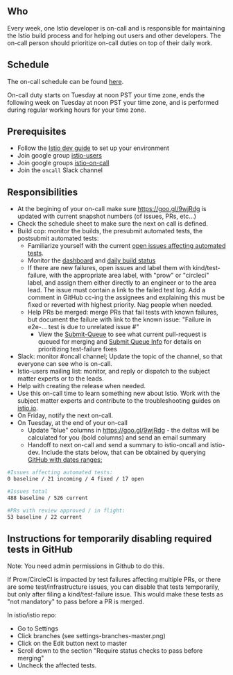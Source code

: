 
## Who
Every week, one Istio developer is on-call and is responsible for maintaining the Istio build process and
for helping out users and other developers. The on-call person should prioritize on-call duties on top of their daily work.

## Schedule
The on-call schedule can be found [here](https://docs.google.com/spreadsheets/d/1FaHwPpad3F3hva2suJweNeTnocjKtLnbgLkyMRPzgUY/edit#gid=1475801904).

On-call duty starts on Tuesday at noon PST your time zone, ends the following week on Tuesday at noon PST your time zone,
and is performed during regular working hours for your time zone.

## Prerequisites
* Follow the [Istio dev guide](https://github.com/istio/istio/blob/master/DEV-GUIDE.md) to set up your environment
* Join google group [istio-users](https://groups.google.com/forum/#!forum/istio-users)
* Join google groups [istio-on-call](https://groups.google.com/forum/#!forum/istio-oncall)
* Join the `oncall` Slack channel

## Responsibilities
* At the begining of your on-call make sure https://goo.gl/9wjRdg is updated with current snapshot numbers (of issues, PRs, etc...)
* Check the schedule sheet to make sure the next on call is defined.
* Build cop: monitor the builds, the presubmit automated tests, the postsubmit automated tests:
  * Familiarize yourself with the current [open issues affecting automated tests](https://github.com/istio/istio/issues?q=is%3Aopen+is%3Aissue+label%3Akind%2Ftest-failure).
  * Monitor the [dashboard](http://k8s-testgrid.appspot.com/istio#Summary) and [daily build status](https://prow.istio.io/?author=istio-release-robot)
  * If there are new failures, open issues and label them with kind/test-failure, with the appropriate area label, with "prow" or "circleci" label,
  and assign them either directly to an engineer or to the area lead.
  The issue must contain a link to the failed test log.
  Add a comment in GitHub cc-ing the assignees and explaining this must be fixed or reverted with highest priority. Nag people when needed.
  * Help PRs be merged: merge PRs that fail tests with known failures, but document the failure with link to the known issue: "Failure in e2e-... test is due to unrelated issue #"
    * View the [Submit-Queue](http://35.197.104.17:8080/#/queue) to see what current pull-request is queued for merging and [Submit Queue Info](http://35.197.104.17:8080/#/info) for details on prioritizing test-failure fixes
* Slack: monitor #oncall channel; Update the topic of the channel, so that everyone can see who is on-call.
* Istio-users mailing list: monitor, and reply or dispatch to the subject matter experts or to the leads.
* Help with creating the release when needed.
* Use this on-call time to learn something new about Istio. Work with the subject matter experts and contribute to the troubleshooting guides on [istio.io](https://istio.io/help/troubleshooting.html).
* On Friday, notify the next on-call.
* On Tuesday, at the end of your on-call
  * Update "blue" columns in https://goo.gl/9wjRdg - the deltas will be calculated for you (bold columns) and send an email summary
  * Handoff to next on-call and send a summary to istio-oncall and istio-dev. Include the stats below, that can be obtained by querying [GitHub with dates ranges:](https://help.github.com/articles/searching-issues-and-pull-requests/)

```bash
#Issues affecting automated tests:
0 baseline / 21 incoming / 4 fixed / 17 open

#Issues total
488 baseline / 526 current

#PRs with review approved / in flight:
53 baseline / 22 current
```

## Instructions for temporarily disabling required tests in GitHub

Note: You need admin permissions in Github to do this.

If Prow/CircleCI is impacted by test failures affecting multiple PRs, or there are some test/infrastructure issues,
you can disable that tests temporarily, but only after filing a kind/test-failure issue.
This would make these tests as "not mandatory" to pass before a PR is merged.

In istio/istio repo:
* Go to Settings
* Click branches (see settings-branches-master.png)
* Click on the Edit button next to master
* Scroll down to the section "Require status checks to pass before merging"
* Uncheck the affected tests.
